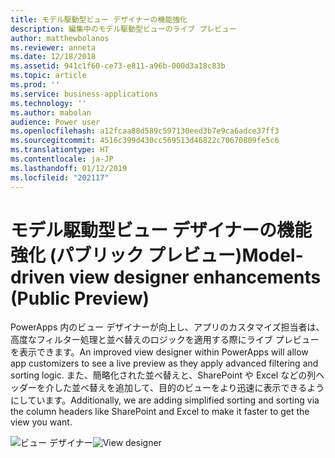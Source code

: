 ```yaml
---
title: モデル駆動型ビュー デザイナーの機能強化
description: 編集中のモデル駆動型ビューのライブ プレビュー
author: matthewbolanos
ms.reviewer: anneta
ms.date: 12/18/2018
ms.assetid: 941c1f60-ce73-e811-a96b-000d3a18c83b
ms.topic: article
ms.prod: ''
ms.service: business-applications
ms.technology: ''
ms.author: mabolan
audience: Power user
ms.openlocfilehash: a12fcaa88d589c597130eed3b7e9ca6adce37ff3
ms.sourcegitcommit: 4516c399d430cc569513d46822c70670809fe5c6
ms.translationtype: HT
ms.contentlocale: ja-JP
ms.lasthandoff: 01/12/2019
ms.locfileid: "202117"
---
```

# <a name="model-driven-view-designer-enhancements-public-preview"></a><span data-ttu-id="f4026-103">モデル駆動型ビュー デザイナーの機能強化 (パブリック プレビュー)</span><span class="sxs-lookup"><span data-stu-id="f4026-103">Model-driven view designer enhancements (Public Preview)</span></span>




<span data-ttu-id="f4026-104">PowerApps 内のビュー デザイナーが向上し、アプリのカスタマイズ担当者は、高度なフィルター処理と並べ替えのロジックを適用する際にライブ プレビューを表示できます。</span><span class="sxs-lookup"><span data-stu-id="f4026-104">An improved view designer within PowerApps will allow app customizers to see a live preview as they apply advanced filtering and sorting logic.</span></span> <span data-ttu-id="f4026-105">また、簡略化された並べ替えと、SharePoint や Excel などの列ヘッダーを介した並べ替えを追加して、目的のビューをより迅速に表示できるようにしています。</span><span class="sxs-lookup"><span data-stu-id="f4026-105">Additionally, we are adding simplified sorting and sorting via the column headers like SharePoint and Excel to make it faster to get the view you want.</span></span>

<span data-ttu-id="f4026-106">![ビュー デザイナー](media/viewDesigner.png  "ビュー デザイナー")</span><span class="sxs-lookup"><span data-stu-id="f4026-106">![View designer](media/viewDesigner.png  "View designer")</span></span>


